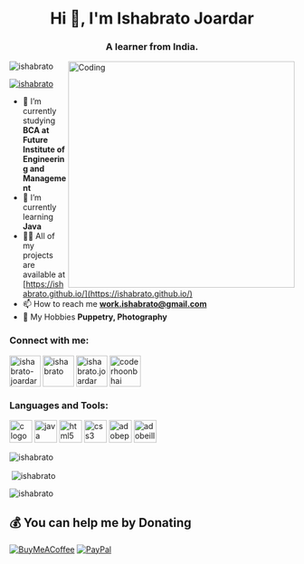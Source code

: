 <div align="center">
</div>
<h1 align="center">Hi 👋, I'm Ishabrato Joardar</h1>
<h3 <h3 align="center">A learner from India.</h3>
<img align="right" alt="Coding" width="400" src="https://camo.githubusercontent.com/c1dcb74cc1c1835b1d716f5051499a2814c683c806b15f04b0eba492863703e9/68747470733a2f2f63646e2e6472696262626c652e636f6d2f75736572732f3733303730332f73637265656e73686f74732f363538313234332f6176656e746f2e676966"

<p align="left"> <img src="https://komarev.com/ghpvc/?username=ishabrato&label=Profile%20views&color=0e75b6&style=flat" alt="ishabrato" /> </p>

<p align="left"> <a href="https://twitter.com/ishabrato" target="blank"><img src="https://img.shields.io/twitter/follow/ishabrato?logo=twitter&style=for-the-badge" alt="ishabrato" /></a> </p>

- 🔭 I’m currently studying **BCA at Future Institute of Engineering and Management**
- 🌱 I’m currently learning **Java**
- 👨‍💻 All of my projects are available at [https://ishabrato.github.io/](https://ishabrato.github.io/)
- 📫 How to reach me **work.ishabrato@gmail.com**
- 🧩 My Hobbies **Puppetry, Photography**

<h3 align="left">Connect with me:</h3>
<p align="left">
<a href="https://linkedin.com/in/ishabrato-joardar" target="blank"><img align="center" src="https://user-images.githubusercontent.com/74038190/235294012-0a55e343-37ad-4b0f-924f-c8431d9d2483.gif" alt="ishabrato-joardar" height="55"/></a>
<a href="https://twitter.com/ishabrato" target="blank"><img align="center" src="https://user-images.githubusercontent.com/74038190/235294011-b8074c31-9097-4a65-a594-4151b58743a8.gif" alt="ishabrato" height="55"/></a>
<a href="https://fb.com/ishabrato.joardar" target="blank"><img align="center" src="https://user-images.githubusercontent.com/74038190/235294010-ec412ef5-e3da-4efa-b1d4-0ab4d4638755.gif" alt="ishabrato.joardar" height="55"/></a>
<a href="https://instagram.com/coderhoonbhai" target="blank"><img align="center" src="https://user-images.githubusercontent.com/74038190/235294013-a33e5c43-a01c-43f6-b44d-a406d8b4ab75.gif" alt="coderhoonbhai" height="55"/></a>
</p>

<h3 align="left">Languages and Tools:</h3>
<p align="left"> <img src="https://cdn.jsdelivr.net/gh/devicons/devicon/icons/c/c-original.svg" height="40" alt="c logo"  />
  <img src="https://skillicons.dev/icons?i=java" height="40" alt="java logo"  />
  <img src="https://cdn.jsdelivr.net/gh/devicons/devicon/icons/html5/html5-original.svg" height="40" alt="html5 logo"  />
  <img src="https://cdn.jsdelivr.net/gh/devicons/devicon/icons/css3/css3-original.svg" height="40" alt="css3 logo"  />
  <img src="https://cdn.simpleicons.org/adobephotoshop/31A8FF" height="40" alt="adobephotoshop logo"  />
  <img src="https://cdn.simpleicons.org/adobeillustrator/FF9A00" height="40" alt="adobeillustrator logo"  /></p>

<p><img align="center" src="https://github-readme-stats.vercel.app/api/top-langs?username=ishabrato&show_icons=true&locale=en&layout=compact&theme=transparent&hide_border=true" alt="ishabrato" /></p>

<p> <img align="center" src="https://github-readme-stats.vercel.app/api?username=ishabrato&show_icons=true&locale=en&theme=transparent&hide_border=true" alt="ishabrato" /></p>

<p><img align="center" src="https://github-readme-streak-stats.herokuapp.com/?user=ishabrato&theme=transparent&hide_border=true" alt="ishabrato" /></p>

## 💰 You can help me by Donating

  [![BuyMeACoffee](https://img.shields.io/badge/Buy%20Me%20a%20Coffee-ffdd00?style=for-the-badge&logo=buy-me-a-coffee&logoColor=black)](https://buymeacoffee.com/ishabrato) [![PayPal](https://img.shields.io/badge/PayPal-00457C?style=for-the-badge&logo=paypal&logoColor=white)](https://paypal.me/ishabrato)
